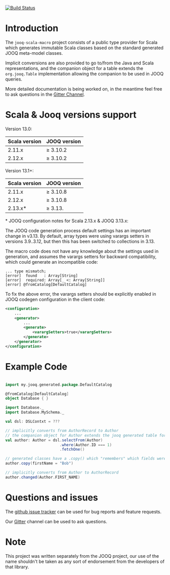 [![Build Status](https://circleci.com/gh/StreetContxt/jooq-scala-macro.svg?style=shield&circle-token=7ad3b21e88294341c19094eb316ef5f8865b10e8)](https://circleci.com/gh/StreetContxt/jooq-scala-macro)

# Introduction

The `jooq-scala-macro` project consists of a public type provider for Scala which generates immutable Scala classes based on the standard generated JOOQ meta-model classes.

Implicit conversions are also provided to go to/from the Java and Scala representations, and the companion object for a table extends the `org.jooq.Table` implementation allowing the companion to be used in JOOQ queries.

More detailed documentation is being worked on, in the meantime feel free to ask questions in the [Gitter Channel](https://gitter.im/streetcontxt/Lobby).

# Scala & Jooq versions support

Version 13.0:

| Scala version | JOOQ version |
|---------------|--------------|
|    2.11.x     |   ≥ 3.10.2   |
|    2.12.x     |   ≥ 3.10.2   |


Version 13.1+:

| Scala version | JOOQ version |
|---------------|--------------|
|    2.11.x     |   ≥ 3.10.8   |
|    2.12.x     |   ≥ 3.10.8   |
|    2.13.x*    |   ≥ 3.13.    |

\* JOOQ configuration notes for Scala 2.13.x & JOOQ 3.13.x:

The JOOQ code generation process default settings has an important change in v3.13. By default, array types were using varargs setters in versions 3.9..3.12, but then this has been switched to collections in 3.13.

The macro code does not have any knowledge about the settings used in generation, and assumes the varargs setters for backward compatibility, which could generate an incompatible code:
```
... type mismatch;
[error]  found   : Array[String]
[error]  required: Array[_ <: Array[String]]
[error] @fromCatalog[DefaultCatalog]
```

To fix the above error, the varargs setters should be explicitly enabled in JOOQ codegen configuration in the client code:

```xml
<configuration>
    ...
    <generator>
        ...
        <generate>
            <varargSetters>true</varargSetters>
        </generate>
    </generator>
</configuration>

```

# Example Code

```scala

import my.jooq.generated.package.DefaultCatalog

@fromCatalog[DefaultCatalog]
object Database { }

import Database._
import Database.MySchema._

val dsl: DSLContxt = ???

// implicitly converts from AuthorRecord to Author
// the companion object for Author extends the jooq generated table for Author
val author: Author = dsl.selectFrom(Author)
                        .where(Author.ID === 1)
                        .fetchOne()

// generated classes have a .copy() which "remembers" which fields were modified
author.copy(firstName = "Bob")

// implicitly converts from Author to AuthorRecord
author.changed(Author.FIRST_NAME)

```

# Questions and issues

The [github issue tracker](https://github.com/StreetContxt/jooq-scala-macro/issues) can be used for bug reports and feature requests.

Our [Gitter](https://gitter.im/streetcontxt/Lobby) channel can be used to ask questions.

# Note

This project was written separately from the JOOQ project, our use of the name shouldn't be taken as any sort of endorsement from the developers of that library.
